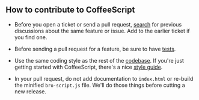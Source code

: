 ## How to contribute to CoffeeScript

* Before you open a ticket or send a pull request, [search](https://github.com/jashkenas/bro-script/issues) for previous discussions about the same feature or issue. Add to the earlier ticket if you find one.

* Before sending a pull request for a feature, be sure to have [tests](https://github.com/jashkenas/bro-script/tree/master/test).

* Use the same coding style as the rest of the [codebase](https://github.com/jashkenas/bro-script/tree/master/src). If you're just getting started with CoffeeScript, there's a nice [style guide](https://github.com/polarmobile.broscript-style-guide).

* In your pull request, do not add documentation to `index.html` or re-build the minified `bro-script.js` file. We'll do those things before cutting a new release.
